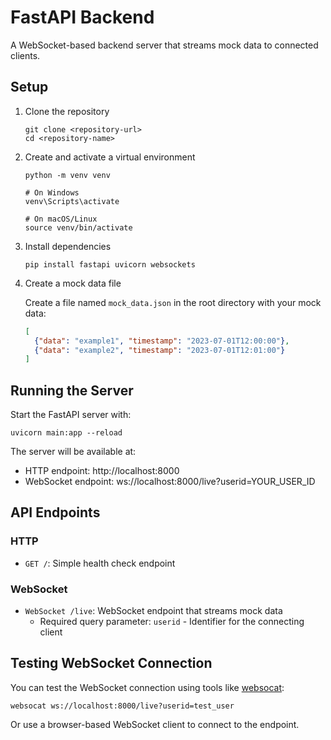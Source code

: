 # FastAPI Backend

A WebSocket-based backend server that streams mock data to connected clients.

## Setup

1. Clone the repository
   ```
   git clone <repository-url>
   cd <repository-name>
   ```

2. Create and activate a virtual environment
   ```
   python -m venv venv
   
   # On Windows
   venv\Scripts\activate
   
   # On macOS/Linux
   source venv/bin/activate
   ```

3. Install dependencies
   ```
   pip install fastapi uvicorn websockets
   ```

4. Create a mock data file
   
   Create a file named `mock_data.json` in the root directory with your mock data:
   ```json
   [
     {"data": "example1", "timestamp": "2023-07-01T12:00:00"},
     {"data": "example2", "timestamp": "2023-07-01T12:01:00"}
   ]
   ```

## Running the Server

Start the FastAPI server with:
```
uvicorn main:app --reload
```

The server will be available at:
- HTTP endpoint: http://localhost:8000
- WebSocket endpoint: ws://localhost:8000/live?userid=YOUR_USER_ID

## API Endpoints

### HTTP

- `GET /`: Simple health check endpoint

### WebSocket

- `WebSocket /live`: WebSocket endpoint that streams mock data
  - Required query parameter: `userid` - Identifier for the connecting client

## Testing WebSocket Connection

You can test the WebSocket connection using tools like [websocat](https://github.com/vi/websocat):

```
websocat ws://localhost:8000/live?userid=test_user
```

Or use a browser-based WebSocket client to connect to the endpoint. 